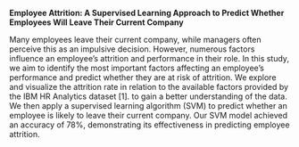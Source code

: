 **Employee Attrition: A Supervised Learning
Approach to Predict Whether Employees Will
Leave Their Current Company**

Many employees leave their current company, while managers often
perceive this as an impulsive decision. However, numerous factors
influence an employee’s attrition and performance in their role. In
this study, we aim to identify the most important factors affecting
an employee’s performance and predict whether they are at risk of
attrition. We explore and visualize the attrition rate in relation to the
available factors provided by the IBM HR Analytics dataset [1]. to
gain a better understanding of the data. We then apply a supervised
learning algorithm (SVM) to predict whether an employee is likely to
leave their current company. Our SVM model achieved an accuracy of
78%, demonstrating its effectiveness in predicting employee attrition.
